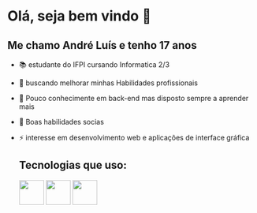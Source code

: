  # Olá, seja bem vindo 👋
 ## Me chamo André Luís e tenho 17 anos

- 📚 estudante do IFPI cursando Informatica 2/3
- 🔭 buscando melhorar minhas Habilidades profissionais 
- 🌱 Pouco conhecimente em back-end mas disposto sempre a aprender mais
- 🎯 Boas habilidades socias
- ⚡ interesse em desenvolvimento web e aplicações de interface gráfica
  
  ## Tecnologias que uso:
  
  <img src="https://cdn.jsdelivr.net/gh/devicons/devicon@latest/icons/html5/html5-original-wordmark.svg" width="50" heigth="50" />
  <img src="https://cdn.jsdelivr.net/gh/devicons/devicon@latest/icons/css3/css3-original-wordmark.svg" width="50" heigth="50" />
  <img src="https://cdn.jsdelivr.net/gh/devicons/devicon@latest/icons/javascript/javascript-original.svg" width="50" heigth="50" />
          
  
          
          
          

          
